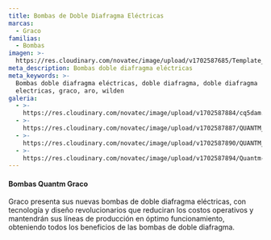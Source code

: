 ```yaml
---
title: Bombas de Doble Diafragma Eléctricas
marcas:
  - Graco
familias:
  - Bombas
imagen: >-
  https://res.cloudinary.com/novatec/image/upload/v1702587685/Template_fotos_p%C3%A1gina_fcc41m.png
meta_description: Bombas doble diafragma eléctricas
meta_keywords: >-
  Bombas doble diafragma eléctricas, doble diafragma, doble diafragma
  electricas, graco, aro, wilden
galeria:
  - >-
    https://res.cloudinary.com/novatec/image/upload/v1702587884/cq5dam.web.1280.1280_1_ngfz9i.jpg
  - >-
    https://res.cloudinary.com/novatec/image/upload/v1702587887/QUANTM_HFG_ModelGroup_t9cjt3.jpg
  - >-
    https://res.cloudinary.com/novatec/image/upload/v1702587890/QUANTM_i30_AL_FF_mo3yzq.jpg
  - >-
    https://res.cloudinary.com/novatec/image/upload/v1702587894/Quantm-Brochure-Image-1-pvomwki5zje8ij6madapkyp685dloohode2rdpnkds_1_osca6v.jpg
---
```


#### **Bombas Quantm Graco**

Graco presenta sus nuevas bombas de doble diafragma eléctricas, con tecnología y diseño revolucionarios que reduciran los costos operativos y mantendrán sus líneas de producción en óptimo funcionamiento, obteniendo todos los beneficios de las bombas de doble diafragma.
